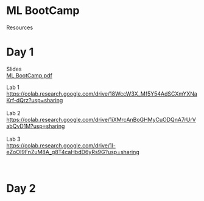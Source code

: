 # ML BootCamp
Resources

# Day 1 <br> 

Slides <br>
[ML BootCamp.pdf](https://github.com/samadon1/ML_BootCamp/files/11777579/ML.BootCamp.pdf)

Lab 1 <br>
https://colab.research.google.com/drive/18WccW3X_Mf5Y54AdSCXmYXNaKrf-dQrz?usp=sharing
<br><br>
Lab 2 <br>
https://colab.research.google.com/drive/1iXMrcAnBoGHMyCuODQnA7rUrVabQvD1M?usp=sharing
<br><br>
Lab 3 <br>
https://colab.research.google.com/drive/1l-eZoOI9FnZuM8A_g8T4caHbdD6yRs9G?usp=sharing

<br>

# Day 2 <br>
